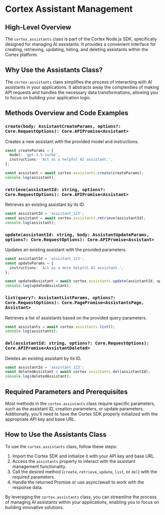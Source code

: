 
  
  # **Cortex Assistant Management**

## High-Level Overview

The `cortex.assistants` class is part of the Cortex Node.js SDK, specifically designed for managing AI assistants. It provides a convenient interface for creating, retrieving, updating, listing, and deleting assistants within the Cortex platform.

## Why Use the Assistants Class?

The `cortex.assistants` class simplifies the process of interacting with AI assistants in your applications. It abstracts away the complexities of making API requests and handles the necessary data transformations, allowing you to focus on building your application logic.

## Methods Overview and Code Examples

### `create(body: AssistantCreateParams, options?: Core.RequestOptions): Core.APIPromise<Assistant>`

Creates a new assistant with the provided model and instructions.

```typescript
const createParams = {
  model: 'gpt-3.5-turbo',
  instructions: 'Act as a helpful AI assistant.',
};

const assistant = await cortex.assistants.create(createParams);
console.log(assistant);
```

### `retrieve(assistantId: string, options?: Core.RequestOptions): Core.APIPromise<Assistant>`

Retrieves an existing assistant by its ID.

```typescript
const assistantId = 'assistant_123';
const assistant = await cortex.assistants.retrieve(assistantId);
console.log(assistant);
```

### `update(assistantId: string, body: AssistantUpdateParams, options?: Core.RequestOptions): Core.APIPromise<Assistant>`

Updates an existing assistant with the provided parameters.

```typescript
const assistantId = 'assistant_123';
const updateParams = {
  instructions: 'Act as a more helpful AI assistant.',
};

const updatedAssistant = await cortex.assistants.update(assistantId, updateParams);
console.log(updatedAssistant);
```

### `list(query?: AssistantListParams, options?: Core.RequestOptions): Core.PagePromise<AssistantsPage, Assistant>`

Retrieves a list of assistants based on the provided query parameters.

```typescript
const assistants = await cortex.assistants.list();
console.log(assistants);
```

### `del(assistantId: string, options?: Core.RequestOptions): Core.APIPromise<AssistantDeleted>`

Deletes an existing assistant by its ID.

```typescript
const assistantId = 'assistant_123';
const deletedAssistant = await cortex.assistants.del(assistantId);
console.log(deletedAssistant);
```

## Required Parameters and Prerequisites

Most methods in the `cortex.assistants` class require specific parameters, such as the assistant ID, creation parameters, or update parameters. Additionally, you'll need to have the Cortex SDK properly initialized with the appropriate API key and base URL.

## How to Use the Assistants Class

To use the `cortex.assistants` class, follow these steps:

1. Import the Cortex SDK and initialize it with your API key and base URL.
2. Access the `assistants` property to interact with the assistant management functionality.
3. Call the desired method (`create`, `retrieve`, `update`, `list`, or `del`) with the required parameters.
4. Handle the returned Promise or use async/await to work with the response data.

By leveraging the `cortex.assistants` class, you can streamline the process of managing AI assistants within your applications, enabling you to focus on building innovative solutions.
  
  